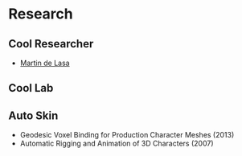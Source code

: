 # Research

## Cool Researcher

* [Martin de Lasa](http://www.dgp.toronto.edu/~mdelasa/)

## Cool Lab

## Auto Skin

* Geodesic Voxel Binding for Production Character Meshes (2013)
* Automatic Rigging and Animation of 3D Characters (2007)
